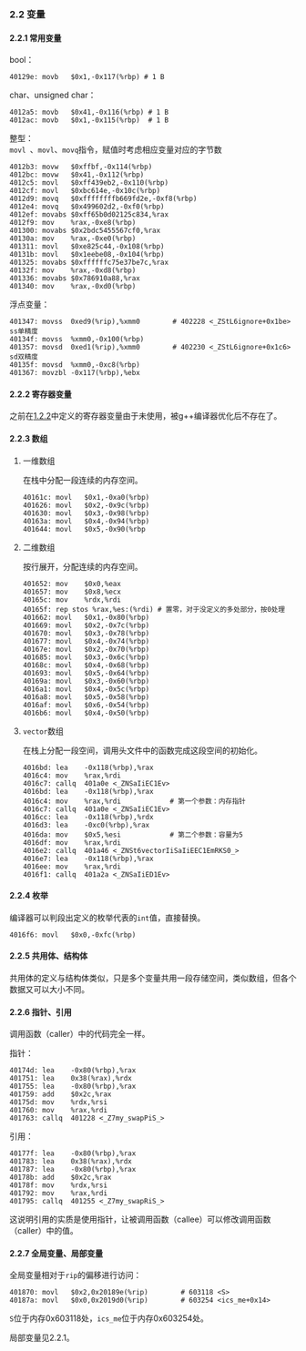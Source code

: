 ### 2.2 变量

#### 2.2.1 常用变量

bool：  

```assembly    
40129e:	movb   $0x1,-0x117(%rbp) # 1 B
```

char、unsigned char：  

```assembly
4012a5:	movb   $0x41,-0x116(%rbp) # 1 B
4012ac:	movb   $0x1,-0x115(%rbp)  # 1 B
```

整型：  
`movl `、`movl`、`movq`指令，赋值时考虑相应变量对应的字节数

```assembly
4012b3:	movw   $0xffbf,-0x114(%rbp)
4012bc:	movw   $0x41,-0x112(%rbp)
4012c5:	movl   $0xff439eb2,-0x110(%rbp)
4012cf:	movl   $0xbc614e,-0x10c(%rbp)
4012d9:	movq   $0xffffffffb669fd2e,-0xf8(%rbp)
4012e4:	movq   $0x499602d2,-0xf0(%rbp)
4012ef:	movabs $0xff65b0d02125c834,%rax
4012f9:	mov    %rax,-0xe8(%rbp)
401300:	movabs $0x2bdc5455567cf0,%rax
40130a:	mov    %rax,-0xe0(%rbp)
401311:	movl   $0xe825c44,-0x108(%rbp)
40131b:	movl   $0x1eebe08,-0x104(%rbp)
401325:	movabs $0xffffffc75e37be7c,%rax
40132f:	mov    %rax,-0xd8(%rbp)
401336:	movabs $0x786910a88,%rax
401340:	mov    %rax,-0xd0(%rbp)
```

浮点变量：  

```assembly
401347:	movss  0xed9(%rip),%xmm0        # 402228 <_ZStL6ignore+0x1be> ss单精度
40134f:	movss  %xmm0,-0x100(%rbp)       
401357:	movsd  0xed1(%rip),%xmm0        # 402230 <_ZStL6ignore+0x1c6> sd双精度
40135f:	movsd  %xmm0,-0xc8(%rbp)
401367:	movzbl -0x117(%rbp),%ebx
```
#### 2.2.2 寄存器变量

之前在[1.2.2](../chapter1/1.2.md)中定义的寄存器变量由于未使用，被g++编译器优化后不存在了。

#### 2.2.3 数组

1. 一维数组
    
    在栈中分配一段连续的内存空间。
    
    ```assembly
    40161c:	movl   $0x1,-0xa0(%rbp)
    401626:	movl   $0x2,-0x9c(%rbp)
    401630:	movl   $0x3,-0x98(%rbp)
    40163a:	movl   $0x4,-0x94(%rbp)
    401644:	movl   $0x5,-0x90(%rbp
    ```

2. 二维数组

    按行展开，分配连续的内存空间。
    
    ```assembly
    401652:	mov    $0x0,%eax
    401657:	mov    $0x8,%ecx
    40165c:	mov    %rdx,%rdi
    40165f:	rep stos %rax,%es:(%rdi) # 置零，对于没定义的多处部分，按0处理
    401662:	movl   $0x1,-0x80(%rbp)
    401669:	movl   $0x2,-0x7c(%rbp)
    401670:	movl   $0x3,-0x78(%rbp)
    401677:	movl   $0x4,-0x74(%rbp)
    40167e:	movl   $0x2,-0x70(%rbp)
    401685:	movl   $0x3,-0x6c(%rbp)
    40168c:	movl   $0x4,-0x68(%rbp)
    401693:	movl   $0x5,-0x64(%rbp)
    40169a:	movl   $0x3,-0x60(%rbp)
    4016a1:	movl   $0x4,-0x5c(%rbp)
    4016a8:	movl   $0x5,-0x58(%rbp)
    4016af:	movl   $0x6,-0x54(%rbp)
    4016b6:	movl   $0x4,-0x50(%rbp)
    ```
    
3. `vector`数组

    在栈上分配一段空间，调用头文件中的函数完成这段空间的初始化。    
    
    ```assembly
    4016bd:	lea    -0x118(%rbp),%rax
    4016c4:	mov    %rax,%rdi
    4016c7:	callq  401a0e <_ZNSaIiEC1Ev>
    4016bd:	lea    -0x118(%rbp),%rax
    4016c4:	mov    %rax,%rdi            # 第一个参数：内存指针
    4016c7:	callq  401a0e <_ZNSaIiEC1Ev>
    4016cc:	lea    -0x118(%rbp),%rdx
    4016d3:	lea    -0xc0(%rbp),%rax
    4016da:	mov    $0x5,%esi            # 第二个参数：容量为5
    4016df:	mov    %rax,%rdi
    4016e2:	callq  401a46 <_ZNSt6vectorIiSaIiEEC1EmRKS0_>
    4016e7:	lea    -0x118(%rbp),%rax
    4016ee:	mov    %rax,%rdi
    4016f1:	callq  401a2a <_ZNSaIiED1Ev>
    ```
    
#### 2.2.4 枚举

编译器可以判段出定义的枚举代表的`int`值，直接替换。

```assembly
4016f6:	movl   $0x0,-0xfc(%rbp)
```

#### 2.2.5 共用体、结构体

共用体的定义与结构体类似，只是多个变量共用一段存储空间，类似数组，但各个数据又可以大小不同。
    
#### 2.2.6 指针、引用

调用函数（caller）中的代码完全一样。

指针：
```assembly
40174d:	lea    -0x80(%rbp),%rax
401751:	lea    0x38(%rax),%rdx
401755:	lea    -0x80(%rbp),%rax
401759:	add    $0x2c,%rax
40175d:	mov    %rdx,%rsi
401760:	mov    %rax,%rdi
401763:	callq  401228 <_Z7my_swapPiS_>
```

引用：
```
40177f:	lea    -0x80(%rbp),%rax
401783:	lea    0x38(%rax),%rdx
401787:	lea    -0x80(%rbp),%rax
40178b:	add    $0x2c,%rax
40178f:	mov    %rdx,%rsi
401792:	mov    %rax,%rdi
401795:	callq  401255 <_Z7my_swapRiS_>
```  

这说明引用的实质是使用指针，让被调用函数（callee）可以修改调用函数（caller）中的值。

#### 2.2.7 全局变量、局部变量
    
全局变量相对于`rip`的偏移进行访问：

```assembly
401870:	movl   $0x2,0x20189e(%rip)        # 603118 <S>
40187a:	movl   $0x0,0x2019d0(%rip)        # 603254 <ics_me+0x14>
```        

`S`位于内存0x603118处，`ics_me`位于内存0x603254处。

局部变量见2.2.1。
